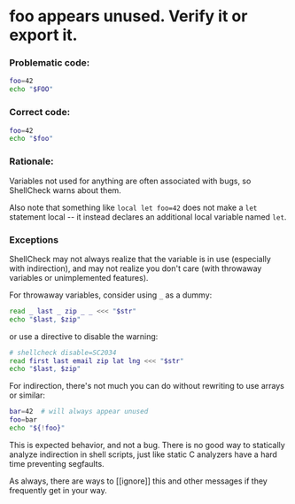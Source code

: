 # foo appears unused. Verify it or export it.

### Problematic code:

```sh
foo=42
echo "$FOO"
```

### Correct code:

```sh
foo=42
echo "$foo"
```

### Rationale:

Variables not used for anything are often associated with bugs, so ShellCheck warns about them.

Also note that something like `local let foo=42` does not make a `let` statement local -- it instead declares an additional local variable named `let`.

### Exceptions

ShellCheck may not always realize that the variable is in use (especially with indirection), and may not realize you don't care (with throwaway variables or unimplemented features).

For throwaway variables, consider using `_` as a dummy:

```sh
read _ last _ zip _ _ <<< "$str"
echo "$last, $zip"
```

or use a directive to disable the warning:

```sh
# shellcheck disable=SC2034
read first last email zip lat lng <<< "$str"
echo "$last, $zip"
```

For indirection, there's not much you can do without rewriting to use arrays or similar:

```sh
bar=42  # will always appear unused
foo=bar
echo "${!foo}"
```

This is expected behavior, and not a bug. There is no good way to statically analyze indirection in shell scripts, just like static C analyzers have a hard time preventing segfaults.

As always, there are ways to [[ignore]] this and other messages if they frequently get in your way.
